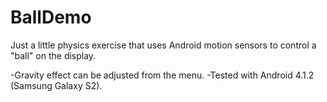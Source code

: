 BallDemo
========

Just a little physics exercise that uses Android motion sensors to control a "ball" on the display.

-Gravity effect can be adjusted from the menu.
-Tested with Android 4.1.2 (Samsung Galaxy S2).
